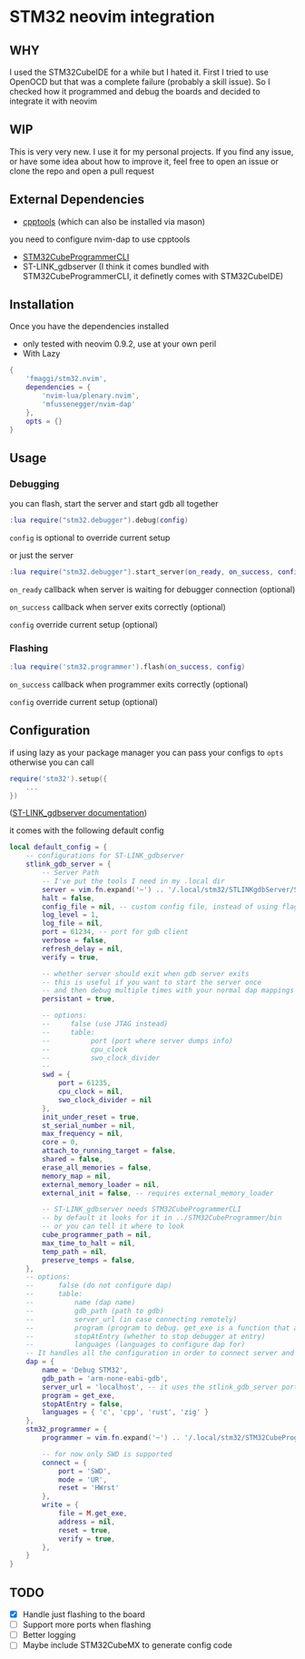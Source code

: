 
# STM32 neovim integration

## WHY
I used the STM32CubeIDE for a while but I hated it. First I tried to use OpenOCD
but that was a complete failure (probably a skill issue). So I checked how it programmed 
and debug the boards and decided to integrate it with neovim

## WIP
This is very very new. I use it for my personal projects. If you find any issue, 
or have some idea about how to improve it, feel free to open an issue or clone the
repo and open a pull request

## External Dependencies

* [cpptools](https://github.com/microsoft/vscode-cpptools/releases) (which can also be installed via mason)

you need to configure nvim-dap to use cpptools

* [STM32CubeProgrammerCLI](https://www.st.com/en/development-tools/stm32cubeprog.html)
* ST-LINK_gdbserver (I think it comes bundled with STM32CubeProgrammerCLI, it definetly comes with STM32CubeIDE)


## Installation

Once you have the dependencies installed

* only tested with neovim 0.9.2, use at your own peril
* With Lazy
```lua
{
    'fmaggi/stm32.nvim',
    dependencies = {
        'nvim-lua/plenary.nvim',
        'mfussenegger/nvim-dap'
    },
    opts = {}
}
```

## Usage

### Debugging
you can flash, start the server and start gdb all together
```lua
:lua require("stm32.debugger").debug(config)
```

`config`  is optional to override current setup 

or just the server
```lua
:lua require("stm32.debugger").start_server(on_ready, on_success, config)
```

`on_ready` callback when server is waiting for debugger connection (optional)

`on_success` callback when server exits correctly (optional)

`config` override current setup (optional)

### Flashing

```lua
:lua require('stm32.programmer').flash(on_success, config)
```

`on_success` callback when programmer exits correctly (optional)

`config` override current setup (optional)

## Configuration

if using lazy as your package manager you can pass your configs to `opts` otherwise you can call
```lua
require('stm32').setup({
    ...
})
```

([ST-LINK_gdbserver documentation](https://www.st.com/content/ccc/resource/technical/document/user_manual/group1/de/c1/e6/3d/89/18/4c/90/DM00613038/files/DM00613038.pdf/jcr:content/translations/en.DM00613038.pdf))

it comes with the following default config
```lua
local default_config = {
    -- configurations for ST-LINK_gdbserver
    stlink_gdb_server = {
        -- Server Path
        -- I've put the tools I need in my .local dir
        server = vim.fn.expand('~') .. '/.local/stm32/STLINKgdbServer/ST-LINK_gdbserver',
        halt = false,
        config_file = nil, -- custom config file, instead of using flags
        log_level = 1,
        log_file = nil,
        port = 61234, -- port for gdb client
        verbose = false,
        refresh_delay = nil,
        verify = true,

        -- whether server should exit when gdb server exits
        -- this is useful if you want to start the server once
        -- and then debug multiple times with your normal dap mappings
        persistant = true,

        -- options: 
        --     false (use JTAG instead)
        --     table: 
        --          port (port where server dumps info)
        --          cpu_clock
        --          swo_clock_divider
        --
        swd = {
            port = 61235,
            cpu_clock = nil,
            swo_clock_divider = nil
        },
        init_under_reset = true,
        st_serial_number = nil,
        max_frequency = nil,
        core = 0,
        attach_to_running_target = false,
        shared = false,
        erase_all_memories = false,
        memory_map = nil,
        external_memory_loader = nil,
        external_init = false, -- requires external_memory_loader

        -- ST-LINK_gdbserver needs STM32CubeProgrammerCLI
        -- by default it looks for it in ../STM32CubeProgrammer/bin
        -- or you can tell it where to look
        cube_programmer_path = nil,
        max_time_to_halt = nil,
        temp_path = nil,
        preserve_temps = false,
    },
    -- options:
    --      false (do not configure dap)
    --      table:
    --          name (dap name)
    --          gdb_path (path to gdb)
    --          server_url (in case connecting remotely)
    --          program (program to debug. get_exe is a function that asks for a path first time, but then it remembers)
    --          stopAtEntry (whether to stop debugger at entry)
    --          languages (languages to configure dap for)
    -- It handles all the configuration in order to connect server and client
    dap = {
        name = 'Debug STM32',
        gdb_path = 'arm-none-eabi-gdb',
        server_url = 'localhost', -- it uses the stlink_gdb_server port
        program = get_exe,
        stopAtEntry = false,
        languages = { 'c', 'cpp', 'rust', 'zig' }
    },
    stm32_programmer = {
        programmer = vim.fn.expand('~') .. '/.local/stm32/STM32CubeProgrammer/bin/STM32_Programmer_CLI',

        -- for now only SWD is supported
        connect = { 
            port = 'SWD',
            mode = 'UR',
            reset = 'HWrst'
        },
        write = {
            file = M.get_exe,
            address = nil,
            reset = true,
            verify = true,
        },
    }
}
```

## TODO

- [x] Handle just flashing to the board
- [ ] Support more ports when flashing
- [ ] Better logging
- [ ] Maybe include STM32CubeMX to generate config code
